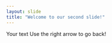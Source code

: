 ```yaml
---
layout: slide
title: "Welcome to our second slide!"
---
```

Your text
Use the right arrow to go back!

